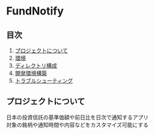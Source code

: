 # FundNotify

## 目次

1. [プロジェクトについて](#プロジェクトについて)
2. [環境](#環境)
3. [ディレクトリ構成](#ディレクトリ構成)
4. [開発環境構築](#開発環境構築)
5. [トラブルシューティング](#トラブルシューティング)

## プロジェクトについて

日本の投資信託の基準価額や前日比を日次で通知するアプリ<br>
対象の銘柄や通知時間や内容などをカスタマイズ可能にする
